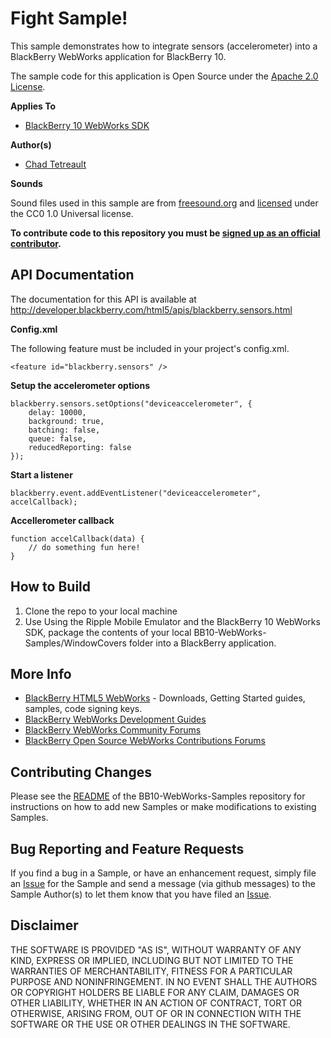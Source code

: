 # Fight Sample!

This sample demonstrates how to integrate sensors (accelerometer) into a BlackBerry WebWorks application for BlackBerry 10.

The sample code for this application is Open Source under the [Apache 2.0 License](http://www.apache.org/licenses/LICENSE-2.0.html).

**Applies To**

* [BlackBerry 10 WebWorks SDK](https://developer.blackberry.com/html5/download/sdk) 

**Author(s)** 

* [Chad Tetreault](http://www.twitter.com/chadtatro)

**Sounds**

Sound files used in this sample are from [freesound.org](http://www.freesound.org) and [licensed](http://creativecommons.org/publicdomain/zero/1.0/) under the CC0 1.0 Universal license.
 
**To contribute code to this repository you must be [signed up as an official contributor](http://blackberry.github.com/howToContribute.html).**

## API Documentation ##
The documentation for this API is available at http://developer.blackberry.com/html5/apis/blackberry.sensors.html

**Config.xml**

The following feature must be included in your project's config.xml.
```
<feature id="blackberry.sensors" />
```

**Setup the accelerometer options**

```
blackberry.sensors.setOptions("deviceaccelerometer", {
	delay: 10000,
	background: true,
	batching: false,
	queue: false,
	reducedReporting: false
});
```

**Start a listener**

```
blackberry.event.addEventListener("deviceaccelerometer", accelCallback);
```

**Accellerometer callback**

```
function accelCallback(data) {
	// do something fun here!
}
```

## How to Build

1. Clone the repo to your local machine
2. Use Using the Ripple Mobile Emulator and the BlackBerry 10 WebWorks SDK, package the contents of your local BB10-WebWorks-Samples/WindowCovers folder into a BlackBerry application.

## More Info

* [BlackBerry HTML5 WebWorks](https://bdsc.webapps.blackberry.com/html5/) - Downloads, Getting Started guides, samples, code signing keys.
* [BlackBerry WebWorks Development Guides](https://bdsc.webapps.blackberry.com/html5/documentation)
* [BlackBerry WebWorks Community Forums](http://supportforums.blackberry.com/t5/Web-and-WebWorks-Development/bd-p/browser_dev)
* [BlackBerry Open Source WebWorks Contributions Forums](http://supportforums.blackberry.com/t5/BlackBerry-WebWorks/bd-p/ww_con)

## Contributing Changes

Please see the [README](https://github.com/blackberry/BB10-WebWorks-Samples) of the BB10-WebWorks-Samples repository for instructions on how to add new Samples or make modifications to existing Samples.

## Bug Reporting and Feature Requests

If you find a bug in a Sample, or have an enhancement request, simply file an [Issue](https://github.com/blackberry/BB10-WebWorks-Samples/issues) for the Sample and send a message (via github messages) to the Sample Author(s) to let them know that you have filed an [Issue](https://github.com/blackberry/BB10-WebWorks-Samples/issues).

## Disclaimer

THE SOFTWARE IS PROVIDED "AS IS", WITHOUT WARRANTY OF ANY KIND, EXPRESS OR IMPLIED, INCLUDING BUT NOT LIMITED TO THE WARRANTIES OF MERCHANTABILITY, FITNESS FOR A PARTICULAR PURPOSE AND NONINFRINGEMENT. IN NO EVENT SHALL THE AUTHORS OR COPYRIGHT HOLDERS BE LIABLE FOR ANY CLAIM, DAMAGES OR OTHER LIABILITY, WHETHER IN AN ACTION OF CONTRACT, TORT OR OTHERWISE, ARISING FROM, OUT OF OR IN CONNECTION WITH THE SOFTWARE OR THE USE OR OTHER DEALINGS IN THE SOFTWARE.